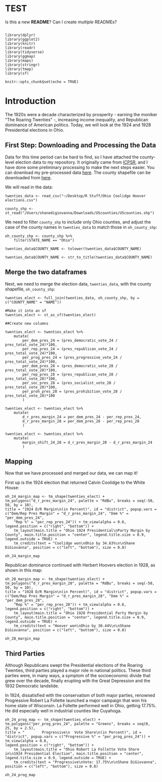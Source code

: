 # TEST
Is this a new **README**?
Can I create _multiple_ READMEs?

```{r setup, include = TRUE}

library(dplyr)
library(ggplot2)
library(knitr)
library(readr)
library(tidyverse)
library(ggmap)
library(maps)
library(stringr)
library(tmap)
library(sf)

knitr::opts_chunk$set(echo = TRUE)
```
# Introduction

The 1920s were a decade characterized by prosperity - earning the moniker "The Roaring Twenties" -, increasing income inequality, and Republican dominance of 
American politics. Today, we will look at the 1924 and 1928 Presidential elections in Ohio.

## First Step: Downloading and Processing the Data

Data for this time period can be hard to find, so I have attached the county-level election data to my repository. It originally came from [ICPSR](https://www.icpsr.umich.edu/web/pages/),
and I have done some preliminary processing to make the next steps easier. You can download my pre-processed data [here](https://raw.githubusercontent.com/shanedigiovanna/myrepotest1/main/Ohio%20Coolidge%20Hoover%20elections.csv).
The county shapefile can be downloaded from [here](https://community.esri.com/t5/arcgis-enterprise-portal/where-can-i-find-a-shapefile-with-all-us-counties-and-fips-code/td-p/307592).

We will read in the data:

```{r data}
twenties_data <- read_csv("~/Desktop/R Stuff/Ohio Coolidge Hoover elections.csv")

county_shp <- st_read("/Users/shanedigiovanna/Downloads/UScounties/UScounties.shp")
```

We need to filter `county_shp` to include only Ohio counties, and adjust the case of the county names in `twenties_data` to match those in `oh_county_shp`:

```{r}
oh_county_shp <- county_shp %>%
	filter(STATE_NAME == "Ohio")

twenties_data$COUNTY_NAME <- tolower(twenties_data$COUNTY_NAME)

twenties_data$COUNTY_NAME <- str_to_title(twenties_data$COUNTY_NAME)
```


## Merge the two dataframes

Next, we need to merge the election data, `twenties_data`, with the county shapefile, `oh_county_shp`:

```{r}
twenties_elect <- full_join(twenties_data, oh_county_shp, by = c("COUNTY_NAME" = "NAME"))

#Make it into an sf
twenties_elect <- st_as_sf(twenties_elect)

##Create new columns

twenties_elect <- twenties_elect %>%
	mutate(
		per_dem_pres_24 = (pres_democratic_vote_24 / pres_total_vote_24)*100,
		per_rep_pres_24 = (pres_republican_vote_24 / pres_total_vote_24)*100,
		per_prog_pres_24 = (pres_progressive_vote_24 / pres_total_vote_24)*100,
		per_dem_pres_28 = (pres_democratic_vote_28 / pres_total_vote_28)*100,
		per_rep_pres_28 = (pres_republican_vote_28 / pres_total_vote_28)*100,
		per_soc_pres_28 = (pres_socialist_vote_28 / pres_total_vote_28)*100,
		per_proh_pres_28 = (pres_prohibition_vote_28 / pres_total_vote_28)*100
		)

twenties_elect <- twenties_elect %>%
	mutate(
		d_r_pres_margin_24 = per_dem_pres_24 - per_rep_pres_24,
		d_r_pres_margin_28 = per_dem_pres_28 - per_rep_pres_28
		)

twenties_elect <- twenties_elect %>%
	mutate(
		margin_shift_24_28 = d_r_pres_margin_28 - d_r_pres_margin_24
		)
```


## Mapping

Now that we have processed and merged our data, we can map it! 

First up is the 1924 election that returned Calvin Coolidge to the White House:
```{r}
oh_24_margin_map <- tm_shape(twenties_elect) + tm_polygons("d_r_pres_margin_24", palette = "RdBu", breaks = seq(-50, 50, by = 10),
title = "1924 D/R Margin\n(in Percent)", id = "district", popup.vars = c("Dem/Rep Pres Margin" = "d_r_pres_margin_24", "Dem %" = "per_dem_pres_24", 
    "Rep %" = "per_rep_pres_24")) + tm_view(alpha = 0.6, 
legend.position = c("right", "bottom")) +
    tm_layout(main.title = "Ohio 1924 Presidential\nParty Margin by County", main.title.position = "center", legend.title.size = 0.9, legend.outside = TRUE) +
    tm_credits(text = "Coolidge won\nOhio by 34.63%\n\nShane DiGiovanna", position = c("left", "bottom"), size = 0.8)

oh_24_margin_map
```

Republican dominance continued with Herbert Hoovers election in 1928, as shown in this map:
```{r}
oh_28_margin_map <- tm_shape(twenties_elect) + tm_polygons("d_r_pres_margin_28", palette = "RdBu", breaks = seq(-50, 50, by = 10),
title = "1928 D/R Margin\n(in Percent)", id = "district", popup.vars = c("Dem/Rep Pres Margin" = "d_r_pres_margin_28", "Dem %" = "per_dem_pres_28", 
    "Rep %" = "per_rep_pres_28")) + tm_view(alpha = 0.6, 
legend.position = c("right", "bottom")) +
    tm_layout(main.title = "Ohio 1928 Presidential Party Margin by County", main.title.position = "center", legend.title.size = 0.9, legend.outside = TRUE) +
    tm_credits(text = "Hoover won\nOhio by 30.44%\n\nShane DiGiovanna", position = c("left", "bottom"), size = 0.8)

oh_28_margin_map
```

## Third Parties

Although Republicans swept the Presidential elections of the Roaring Twenties, third parties played a major role in national politics. These third parties were,
in many ways, a symptom of the socioeconomic divide that grew over the decade, finally erupting with the Great Depression and the 1932 Democratic landslide.

In 1924, dissatisfied with the conservatism of both major parties, renowned Progressive Robert La Follette launched a major campaign that won his home state of Wisconsin.
La Follette performed well in Ohio, getting 17.75%. He did especially well in industrial counties like Cuyahoga.

```{r}
oh_24_prog_map <- tm_shape(twenties_elect) + tm_polygons("per_prog_pres_24", palette = "Greens", breaks = seq(0, 25, by = 2.5),
title = "        Progressive\n  Vote Share\n(in Percent)", id = "district", popup.vars = c("Progressive %" = "per_prog_pres_24")) + tm_view(alpha = 0.6, 
legend.position = c("right", "bottom")) +
    tm_layout(main.title = "Ohio Robert La Follette Vote Share in\n1924 Presidential Election", main.title.position = "center", legend.title.size = 0.9, legend.outside = TRUE) +
    tm_credits(text = "Progressive\nVote: 17.75%\n\nShane DiGiovanna", position = c("left", "bottom"), size = 0.8)

oh_24_prog_map
```
